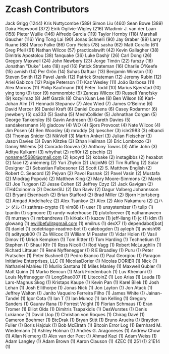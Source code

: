 Zcash Contributors
==================

Jack Grigg (1244)
Kris Nuttycombe (589)
Simon Liu (460)
Sean Bowe (389)
Daira Hopwood (372)
Eirik Ogilvie-Wigley (216)
Wladimir J. van der Laan (158)
Pieter Wuille (146)
Alfredo Garcia (119)
Taylor Hornby (118)
Marshall Gaucher (116)
Ying Tong Lai (90)
Jonas Schnelli (90)
Jay Graber (89)
Larry Ruane (88)
Marco Falke (86)
Cory Fields (78)
sasha (62)
Matt Corallo (61)
Greg Pfeil (61)
Nathan Wilcox (57)
practicalswift (42)
Kevin Gallagher (38)
Dimitris Apostolou (38)
fanquake (36)
Luke Dashjr (26)
Carl Dong (26)
Gregory Maxwell (24)
John Newbery (23)
Jorge Timón (22)
furszy (18)
Jonathan "Duke" Leto (18)
syd (16)
Patick Strateman (16)
Charlie O'Keefe (15)
avnish (14)
Per Grön (14)
Suhas Daftuar (13)
Benjamin Winston (13)
Steven Smith (12)
Pavel Janík (12)
Patrick Strateman (12)
Jeremy Rubin (12)
Ariel Gabizon (12)
Paige Peterson (11)
Kaz Wesley (11)
João Barbosa (11)
Alex Morcos (11)
Philip Kaufmann (10)
Peter Todd (10)
Marius Kjærstad (10)
ying tong (9)
teor (9)
nomnombtc (9)
Zancas Wilcox (9)
Russell Yanofsky (9)
kozyilmaz (8)
Jeff Garzik (8)
Chun Kuan Lee (8)
Ben Wilson (8)
Karl-Johan Alm (7)
Hennadii Stepanov (7)
Alex Wied (7)
James O'Beirne (6)
David Mercer (6)
Daniel Kraft (6)
Daniel Cousens (6)
Casey Rodarmor (6)
jnewbery (5)
ca333 (5)
Sasha (5)
MeshCollider (5)
Johnathan Corgan (5)
George Tankersley (5)
Gavin Andresen (5)
Gareth Davies (5)
sandakersmann (4)
gladcow (4)
WO (4)
Sjors Provoost (4)
Nate Wilcox (4)
Jim Posen (4)
Ben Woosley (4)
mruddy (3)
lpescher (3)
isle2983 (3)
elbandi (3)
Thomas Snider (3)
NikVolf (3)
Martin Ankerl (3)
Julian Fleischer (3)
Jason Davies (3)
Evan Klitzke (3)
Ethan Heilman (3)
Eric Lombrozo (3)
Danny Willems (3)
Conrado Gouvea (3)
Anthony Towns (3)
Alfie John (3)
Aditya Kulkarni (3)
whythat (2)
rofl0r (2)
ptschip (2)
noname45688@gmail.com (2)
kpcyrd (2)
kobake (2)
instagibbs (2)
hexabot (2)
face (2)
aniemerg (2)
Yuri Zhykin (2)
UdjinM6 (2)
Tim Ruffing (2)
Solar Designer (2)
Sebastian Falbesoner (2)
Scott (2)
S. Matthew English (2)
Robert C. Seacord (2)
Pejvan (2)
Pavol Rusnak (2)
Pavel Vasin (2)
Mustafa (2)
Miodrag Popović (2)
Matthew King (2)
Mary Moore-Simmons (2)
Marek (2)
Joe Turgeon (2)
Jesse Cohen (2)
Jeffrey Czyz (2)
Jack Gavigan (2)
ITH4Coinomia (2)
DeckerSU (2)
Dan Raviv (2)
Dagur Valberg Johannsson (2)
Bryant Eisenbach (2)
Brian Stafford (2)
Brad Miller (2)
Bjorn Hjortsberg (2)
Amgad Abdelhafez (2)
Alex Tsankov (2)
Alex (2)
Akio Nakamura (2)
ロハン ダル (1)
zathras-crypto (1)
vim88 (1)
user (1)
unsystemizer (1)
tulip (1)
tpantin (1)
sgmoore (1)
randy-waterhouse (1)
plutoforever (1)
nathannaveen (1)
murrayn (1)
mrbandrews (1)
kirkalx (1)
kazcw (1)
jeff-liang (1)
jc (1)
idm (1)
glowang (1)
ewillbefull@gmail.com (1)
emilrus (1)
dexX7 (1)
dependabot[bot] (1)
daniel (1)
codetriage-readme-bot (1)
calebogden (1)
ayleph (1)
avnish98 (1)
adityapk00 (1)
Za Wilcox (1)
William M Peaster (1)
Vidar Holen (1)
Vasil Dimov (1)
Ulrich Kempken (1)
Tom Ritter (1)
Tom Harding (1)
Technetium (1)
Stephen (1)
Shaul Kfir (1)
Ross Nicoll (1)
Rod Vagg (1)
Robert McLaughlin (1)
Richard Littauer (1)
René Nyffenegger (1)
R E Broadley (1)
Puru (1)
Peter Pratscher (1)
Peter Bushnell (1)
Pedro Branco (1)
Paul Georgiou (1)
Paragon Initiative Enterprises, LLC (1)
NicolasDorier (1)
Nicolas DORIER (1)
Nick (1)
Nathaniel Mahieu (1)
Murilo Santana (1)
Miles Manley (1)
Maxwell Gubler (1)
Matt Quinn (1)
Marko Bencun (1)
Mark Friedenbach (1)
Luv Khemani (1)
Louis Nyffenegger (1)
LongShao007 (1)
LitecoinZ (1)
Leo Arias (1)
Lauda (1)
Lars-Magnus Skog (1)
Kristaps Kaupe (1)
Kevin Pan (1)
Karel Bilek (1)
Josh Lehan (1)
Josh Ellithorpe (1)
Jonas Nick (1)
Jon Layton (1)
Jon Atack (1)
Jeffrey Walton (1)
Janito Vaqueiro Ferreira Filho (1)
James White (1)
Jainan-Tandel (1)
Igor Cota (1)
Ian T (1)
Ian Munoz (1)
Ian Kelling (1)
Gregory Sanders (1)
Gaurav Rana (1)
Forrest Voight (1)
Florian Schmaus (1)
Eran Tromer (1)
Elliot Olds (1)
Dimitris Tsapakidis (1)
DesWurstes (1)
Denis Lukianov (1)
David Llop (1)
Christian von Roques (1)
Chirag Davé (1)
Cameron Boehmer (1)
BtcDrak (1)
Bryan Stitt (1)
Bruno Arueira (1)
Braydon Fuller (1)
Boris Hajduk (1)
Bob McElrath (1)
Bitcoin Error Log (1)
Bernhard M. Wiedemann (1)
Ashley Holman (1)
Andrés G. Aragoneses (1)
Andrew Chow (1)
Allan Niemerg (1)
Alex van der Peet (1)
Ahmad Kazi (1)
Adam Weiss (1)
Adam Langley (1)
Adam Brown (1)
Aaron Clauson (1)
4ZEC (1)
251 (1)
21E14 (1)
